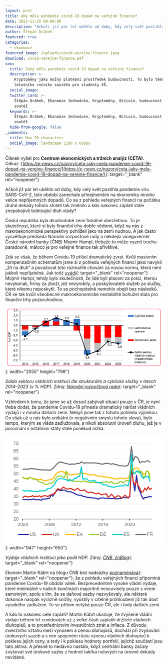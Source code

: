 ```yaml
---
layout: post
title: aký měla pandemie covid-19 dopad na veřejné finance?
date: 2023-11-25 00:00:00
description: "Ačkoli již pár let uběhlo od doby, kdy celý svět postihla pandemie viru SARS-CoV-2, toto období zanechalo přinejmenším na ekonomiku mnoho velice nepříjemných dopadů. Co se z\_pohledu veřejných financí na počátku druhé dekády tohoto století tak změnilo a kdo nakonec zaplatí stále znepokojivě bobtnající dluh vlády?"
author: Štěpán Drábek
featured: true
categories:
  - ekonomie
featured_image: /uploads/covid-verejne-finance.jpeg
download: covid-verejne-finance.pdf
seo:
  title: Jaký měla pandemie covid-19 dopad na veřejné finance?
  description: >-
    Kryptoměny jako možný platební prostředek budoucnosti. To bylo téma
    letošního ročníku soutěže pro studenty SŠ.
  social_image:
  twitter_card: >-
    Štěpán Drábek, Ekonomie Jednoduše, Kryptoměny, Bitcoin, budoucnost peněz,
    soutěž
  keywords: >-
    Štěpán Drábek, Ekonomie Jednoduše, Kryptoměny, Bitcoin, budoucnost peněz,
    soutěž
  hide-from-google: false
_comments:
  title: Max 70 characters
  social_image: landscape 1200 x 600px
---
```

Článek vyšel pro&nbsp;**Centrum ekonomických a tržních analýz (CETA)**. Odkaz:&nbsp;[https://e-news.cz/nazory/ceta-jaky-mela-pandemie-covid-19-dopad-na-verejne-finance/](https://e-news.cz/nazory/ceta-jaky-mela-pandemie-covid-19-dopad-na-verejne-finance/){: target="_blank" rel="noopener"}



Ačkoli již pár let uběhlo od doby, kdy celý svět postihla pandemie viru SARS-CoV-2, toto období zanechalo přinejmenším na ekonomiku mnoho velice nepříjemných dopadů. Co se z pohledu veřejných financí na počátku druhé dekády tohoto století tak změnilo a kdo nakonec zaplatí stále znepokojivě bobtnající dluh vlády?



Česká republika byla dlouhodobě zemí fiskálně obezřetnou. To je skutečnost, které si byly finanční trhy dobře vědomi, když na nás z makroekonomické perspektivy pohlíželi jako na zemi nudnou. A jak často vysvětluje předseda Národní rozpočtové rady a někdejší viceguvernér České národní banky (ČNB) Mojmír Hampl, třebaže to může vyznít trochu paradoxně, máloco je pro veřejné finance tak přívětivé.



Zdá se však, že během Covidu-19 přišel dramatický zvrat. Kvůli masivním kompenzačním schématům jsme si z pohledu veřejných financí jaksi navykli „žít na dluh“ a považovat toto rozmařilé chování za novou normu, která není jakkoli nepřijatelná. Jak totiž [uvádí](https://www.mojmirhampl.cz/detail-335/how-covid-19-changed-the-czech-approach-to-public-finance){: target="_blank" rel="noopener"} Mojmír Hampl, tehdy bylo skutečností, že lidé byli placeni za práci, kterou nevykonali, firmy za zboží, jež nevyrobily, a poskytovatelé služeb za služby, které nikomu neposkytli. To se pochopitelně nemohlo obejít bez následků. ČR se tak kvůli všeobecné makroekonomické nestabilitě bohužel stala pro finanční trhy pozoruhodnou.



![](/uploads/saldo-a-jeho-slozky-nrr.png){: width="2055" height="798"}



*Saldo sektoru vládních institucí dle strukturální a cyklické složky v letech 2014–2023 (v % HDP). Zdroj:* [*Národní rozpočtová rada*](https://www.rozpoctovarada.cz/publikace/pruvodce-svetem-deficitu-verejnych-rozpoctu/){: target="_blank" rel="noopener"}



Vzhledem k tomu, že jsme se až dosud zabývali situací pouze v ČR, je nyní třeba dodat, že pandemie Covidu-19 přinesla dramatický nárůst vládních výdajů i v mnoha dalších zemí. Nebyli jsme tak z tohoto pohledu výjimkou. Co však už u nás bylo unikátní (v negativním smyslu tohoto slova), bylo tempo, kterým se vláda zadlužovala, a nikoli absolutní úroveň dluhu, jež je v porovnání s ostatními státy stále poněkud nízká.



![](/uploads/vydaje-vlady-vuci-hdp.png){: width="947" height="650"}



*Výdaje vládních institucí jako podíl HDP. Zdroj:* [*ČNB, čnBlog*](https://www.cnb.cz/cs/o_cnb/cnblog/Kdo-zaplati-covidove-zadluzeni/){: target="_blank" rel="noopener"}



Ekonom Martin Kábrt na blogu ČNB bez nadsázky [poznamenává](https://www.cnb.cz/cs/o_cnb/cnblog/Kdo-zaplati-covidove-zadluzeni/){: target="_blank" rel="noopener"}, že z pohledu veřejných financí připomíná pandemie Covidu-19 období válek. Bezprecedentně vysoké vládní výdaje, které minimálně v našich končinách majoritně nesouvisely pouze s virem samotným, spolu s tím, že se daňové sazby nezvyšovaly, ale některé dokonce naopak výrazně snížily, vyústily v citelné prohloubení již tak dost vysokého zadlužení. To se přitom netýká pouze ČR, ale i řady dalších zemí.



A kdo to nakonec celé zaplatí? Martin Kábrt ukazuje, že zvýšené vládní výdaje během let covidových už z velké části zaplatili držitelé vládních dluhopisů, a to prostřednictvím investičních ztrát a inflace. Z důvodu inverzního vztahu mezi výnosem a cenou dluhopisů, dochází při zvyšování úrokových sazeb a s ním spojeném růstu výnosu vládních dluhopisů k poklesu jejich ceny, a tedy i k poklesu hodnoty portfolií, jejichž součástí jsou tato aktiva. A přesně to nedávno nastalo, když centrální banky začaly zvyšovat své úrokové sazby z hodnot takřka nulových na úrovně dekády nevídané.